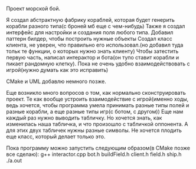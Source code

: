 Проект морской бой. 

Я создал абстрактную фабрику кораблей, которая будет генерить корабли разного типа(с броней мб еще с чем-нибудь) 
Также я создал интерфейс для настройки и создания поля любого типа. 
Добавил паттерн билдер, чтобы построить нужные объекты
Создал класс клиента, не уверен, что правильно его использовал.(но добавил туда тольк те функции, о которых нужно знать клиенту)
Чтобы затестить первую часть, написал интерактор и бота(он тупо ставит корабли и пикает рандомную клетку). 
Пока не очень удобно взаимодействовать с игрой(нужно думать как это исправить)

CMake и UML добавлю немного позже. 

Еще возникло много вопросов о том, как нормально сконструировать проект. 
Те как вообще устроить взаимодействие с игрой(именно ходы, ведь хочется, чтобы программа умела принимать разные типы полей и разные корабли, а еще разные типы игр(с ботом, с другом))
Еще нам каждый раз нужно выводить табличку. Но хочется знать, как изменилась наша табличка, и что произошло с табличкой оппонента. 
А для этих двух табличек нужны разные символы. Не хочется плодить еще класс, который делает только это. 


Пока программу можно запустить следующим образом(в CMake позже все сделаю): 
g++ interactor.cpp bot.h buildField.h client.h field.h ship.h
./a.out

